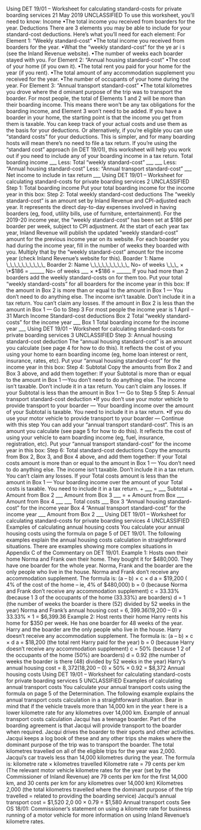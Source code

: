 Using DET 19/01 – Worksheet for calculating standard-costs for private boarding services 21 May 2019 UNCLASSIFIED To use this worksheet, you’ll need to know: Income •The total income you received from boarders for the year. Deductions There are 3 elements you may be able to include for your standard-cost deductions. Here’s what you’ll need for each element: For Element 1: “Weekly standard-cost” •The total income you received from boarders for the year. •What the “weekly standard-cost” for the ye ar i s (see the Inland Revenue website). •The number of weeks each boarder stayed with you. For Element 2: “Annual housing standard-cost” •The cost of your home (if you own it). •The total rent you paid for your home for the year (if you rent). •The total amount of any accommodation supplement you received for the year. •The number of occupants of your home during the year. For Element 3: “Annual transport standard-cost” •The total kilometres you drove where the d ominant purpose of the trip was to transport the boarder. For most people, the total of Elements 1 and 2 will be more than their boarding income. This means there won’t be any tax obligations for the boarding income, and Element 3 won’t need to be added. If you have a boarder in your home, the starting point is that the income you get from them is taxable. You can keep track of your actual costs and use them as the basis for your deductions. Or alternatively, if you’re eligible you can use “standard costs” for your deductions. This is simpler, and for many boarding hosts will mean there’s no need to file a tax return. If you’re using the “standard cost” approach (in DET 19/01), this worksheet will help you work out if you need to include any of your boarding income in a tax return. Total boarding income \_\_\_ Less: Total “weekly standard-cost” \_\_\_ \_\_\_ Less: “Annual housing standard-cost” Less: “Annual transport standard-cost” \_\_\_ Net income to include in tax return \_\_\_ Using DET 19/01 – Worksheet for calculating standard-costs for private boarding services 2 UNCLASSIFIED Step 1: Total boarding income Put your total boarding income for the income year in this box: Step 2: Total weekly standard-cost deductions The “weekly standard-cost” is an amount set by Inland Revenue and CPI-adjusted each year. It represents the direct day-to-day expenses involved in having boarders (eg, food, utility bills, use of furniture, entertainment). For the 2019-20 income year, the “weekly standard-cost” has been set at $186 per boarder per week, subject to CPI adjustment. At the start of each year tax year, Inland Revenue will publish the updated “weekly standard-cost” amount for the previous income year on its website. For each boarder you had during the income year, fill in the number of weeks they boarded with you. Multiply that by the “weekly standard-cost” amount for the income year (check Inland Revenue’s website for this). Boarder 1: Name \_\_\_\_\_\_\_\_\_\_ Boarder 2: Name \_\_\_\_\_\_\_\_\_\_ No◦ of weeks \_\_\_ × \*$186 = \_\_\_\_\_\_ No◦ of weeks \_\_\_ × \*$186 = \_\_\_\_\_\_ If you had more than 2 boarders add the weekly standard-costs on for them too. Put your total “weekly standard-costs” for all boarders for the income year in this box: If the amount in Box 2 is more than or equal to the amount in Box 1 — You don’t need to do anything else. The income isn’t taxable. Don’t include it in a tax return. You can’t claim any losses. If the amount in Box 2 is less than the amount in Box 1 — Go to Step 3 For most people the income year is 1 April – 31 March Income Standard-cost deductions Box 2 Total “weekly standard-costs” for the income year \_\_\_ Box 1 Total boarding income for the income year \_\_\_ Using DET 19/01 – Worksheet for calculating standard-costs for private boarding services 3 UNCLASSIFIED Step 3: Annual housing standard-cost deduction The “annual housing standard-cost” is an amount you calculate (see page 4 for how to do this). It reflects the cost of you using your home to earn boarding income (eg, home loan interest or rent, insurance, rates, etc). Put your “annual housing standard-cost” for the income year in this box: Step 4: Subtotal Copy the amounts from Box 2 and Box 3 above, and add them together: If your Subtotal is more than or equal to the amount in Box 1 —You don’t need to do anything else. The income isn’t taxable. Don’t include it in a tax return. You can’t claim any losses. If your Subtotal is less than the amount in Box 1 — Go to Step 5 Step 5: Annual transport standard-cost deduction •If you don’t use your motor vehicle to provide transport to your boarder — Your boarding income over the amount of your Subtotal is taxable. You need to include it in a tax return. •If you do use your motor vehicle to provide transport to your boarder — Continue with this step You can add your “annual transport standard-cost”. This is an amount you calculate (see page 5 for how to do this). It reflects the cost of using your vehicle to earn boarding income (eg, fuel, insurance, registration, etc). Put your “annual transport standard-cost” for the income year in this box: Step 6: Total standard-cost deductions Copy the amounts from Box 2, Box 3, and Box 4 above, and add them together: If your Total costs amount is more than or equal to the amount in Box 1 — You don’t need to do anything else. The income isn’t taxable. Don’t include it in a tax return. You can’t claim any losses. If your Total costs amount is less than the amount in Box 1 — Your boarding income over the amount of your Total costs is taxable. You need to include it in a tax return. + \_\_\_ = \_\_\_ Subtotal + Amount from Box 2 \_\_\_ Amount from Box 3 \_\_\_ = + Amount from Box \_\_\_ Amount from Box 4 \_\_\_ \_\_\_ Total costs \_\_\_ Box 3 “Annual housing standard-cost” for the income year Box 4 “Annual transport standard-cost” for the income year \_\_\_ Amount from Box 2 \_\_\_ Using DET 19/01 – Worksheet for calculating standard-costs for private boarding services 4 UNCLASSIFIED Examples of calculating annual housing costs You calculate your annual housing costs using the formula on page 5 of DET 19/01. The following examples explain the annual housing costs calculation in straightforward situations. There are examples showing more complex situations in Appendix C of the Commentary on DET 19/01. Example 1: Hosts own their home Norma and Frank own their home. They bought it for $480,000. They have one boarder for the whole year. Norma, Frank and the boarder are the only people who live in the house. Norma and Frank don’t receive any accommodation supplement. The formula is: (a – b) × c × d a = $19,200 ( 4% of the cost of the home – ie, 4% of $480,000) b = 0 (because Norma and Frank don’t receive any accommodation supplement) c = 33.33% (because 1 3 of the occupants of the home (33.33%) are boarders) d = 1 (the number of weeks the boarder is there (52) divided by 52 weeks in the year) Norma and Frank’s annual housing cost = $6,399.36 ($19,200 – 0) × 33.33% × 1 = $6,399.36 Example 2: Host rents their home Harry rents his home for $350 per week. He has one boarder for 48 weeks of the year. Harry and the boarder are the only people who live in the house. Harry doesn’t receive any accommodation supplement. The formula is: (a – b) × c × d a = $18,200 (the total rent Harry paid for the year) b = 0 (because Harry doesn’t receive any accommodation supplement) c = 50% (because 1 2 of the occupants of the home (50%) are boarders) d = 0.92 (the number of weeks the boarder is there (48) divided by 52 weeks in the year) Harry’s annual housing cost = $8,372 ($18,200 – 0) × 50% × 0.92 = $8,372 Annual housing costs Using DET 19/01 – Worksheet for calculating standard-costs for private boarding services 5 UNCLASSIFIED Examples of calculating annual transport costs You calculate your annual transport costs using the formula on page 5 of the Determination. The following example explains the annual transport costs calculation in a straightforward situation. Bear in mind that if the vehicle travels more than 14,000 km in the year t here is a lower kilometre rate for any kilometres over 14,000 km. Example of annual transport costs calculation Jacqui has a teenage boarder. Part of the boarding agreement is that Jacqui will provide transport to the boarder when required. Jacqui drives the boarder to their sports and other activities. Jacqui keeps a log book of these and any other trips she makes where the dominant purpose of the trip was to transport the boarder. The total kilometres travelled on all of the eligible trips for the year was 2,000. Jacqui’s car travels less than 14,000 kilometres during the year. The formula is: kilometre rate × kilometres travelled Kilometre rate = 79 cents per km (The relevant motor vehicle kilometre rates for the year (set by the Commissioner of Inland Revenue) are 79 cents per km for the first 14,000 km, and 30 cents per km for any kilometres over 14,000 km) Kilometres 2,000 (the total kilometres travelled where the dominant purpose of the trip travelled = related to providing the boarding service) Jacqui’s annual transport cost = $1,520 2,0 00 × 0.79 = $1,580 Annual transport costs See OS 18/01: Commissioner’s statement on using a kilometre rate for business running of a motor vehicle for more information on using Inland Revenue’s kilometre rates.